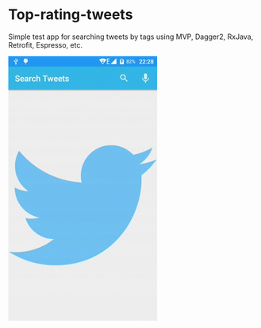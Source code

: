 # Top-rating-tweets
Simple test app for searching tweets by tags using MVP, Dagger2, RxJava, Retrofit, Espresso, etc.

![alt tag](https://github.com/DmitryMelnyk/Top-rating-tweets/blob/master/twitter.gif)
